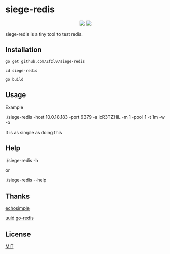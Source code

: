 # siege-redis

<p align="center">
	<img src="https://camo.githubusercontent.com/5b13bf8be0d98cf8e2764ce07ca68ee02a273f63/68747470733a2f2f696d672e736869656c64732e696f2f62616467652f676f6c616e672d312e31332d626c75652e7376673f7374796c653d666c6174">
	<a href="https://raw.githubusercontent.com/onevcat/Kingfisher/master/LICENSE"><img src="https://img.shields.io/cocoapods/l/Kingfisher.svg?style=flat"></a>
</p>

siege-redis is a tiny tool to test redis.

## Installation

```golang
go get github.com/Zfzlv/siege-redis

cd siege-redis

go build

```

## Usage

Example

./siege-redis -host 10.0.18.183 -port 6379 -a icR3TZHiL -m 1 -pool 1 -t 1m -w -o

It is as simple as doing this

## Help

./siege-redis -h

or

./siege-redis --help

## Thanks

[echosimple](https://www.zcool.com.cn/u/15027113)

[uuid](github.com/satori/go.uuid/)
[go-redis](github.com/go-redis/redis)

## License
[MIT](https://choosealicense.com/licenses/mit/)
